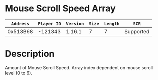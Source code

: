# Mouse Scroll Speed Array

| `Address` | `Player ID` | `Version` | `Size` | `Length` | `SCR` |
| ---------- | ----------- | --------- | ------ | -------- | ---- |
| 0x513B68 | -121343 | 1.16.1 | 7 | 7 | Supported |

# Description

Amount of Mouse Scroll Speed. Array index dependent on mouse scroll level (0 to 6).